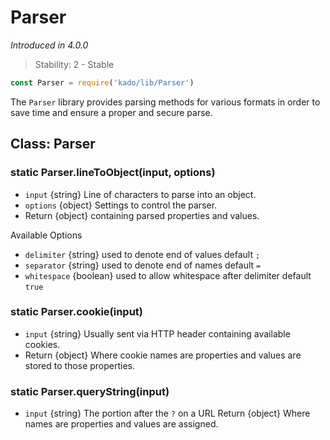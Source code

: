 # Parser
*Introduced in 4.0.0*
> Stability: 2 - Stable
```js
const Parser = require('kado/lib/Parser')
```
The `Parser` library provides parsing methods for various formats in order to
save time and ensure a proper and secure parse.

## Class: Parser

### static Parser.lineToObject(input, options)
* `input` {string} Line of characters to parse into an object.
* `options` {object} Settings to control the parser.
* Return {object} containing parsed properties and values.

Available Options
* `delimiter` {string} used to denote end of values default `;`
* `separator` {string} used to denote end of names default `=`
* `whitespace` {boolean} used to allow whitespace after delimiter default `true`

### static Parser.cookie(input)
* `input` {string} Usually sent via HTTP header containing available cookies.
* Return {object} Where cookie names are properties and values are stored to
those properties.

### static Parser.queryString(input)
* `input` {string} The portion after the `?` on a URL
Return {object} Where names are properties and values are assigned.
